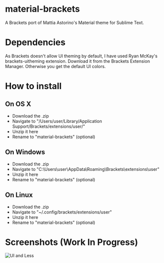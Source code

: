 # material-brackets
A Brackets port of Mattia Astorino's Material theme for Sublime Text.

# Dependencies

As Brackets doesn't allow UI theming by default, I have used Ryan McKay's brackets-uitheming extension. Download it from the Brackets Extension Manager. Otherwise you get the default UI colors.

# How to install

## On OS X
- Download the .zip
- Navigate to "/Users/user/Library/Application Support/Brackets/extensions/user/"
- Unzip it here
- Rename to "material-brackets" (optional)

## On Windows
- Download the .zip
- Navigate to "C:\Users\user\AppData\Roaming\Brackets\extensions\user"
- Unzip it here
- Rename to "material-brackets" (optional)

## On Linux
- Download the .zip
- Navigate to "~/.config/brackets/extensions/user"
- Unzip it here
- Rename to "material-brackets" (optional)

# Screenshots (Work In Progress)

![UI and Less](http://i.imgur.com/47yW46c.png)
